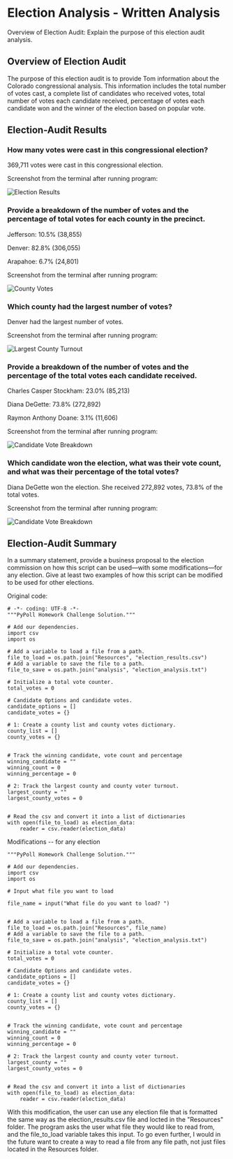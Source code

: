 # Election Analysis - Written Analysis


Overview of Election Audit: Explain the purpose of this election audit analysis.
## Overview of Election Audit
The purpose of this election audit is to provide Tom information about the Colorado congressional analysis. This information includes the total number of votes cast, a complete list of candidates who received votes, total number of votes each candidate received, percentage of votes each candidate won and the winner of the election based on popular vote.

## Election-Audit Results

### How many votes were cast in this congressional election?

369,711 votes were cast in this congressional election.

Screenshot from the terminal after running program:

![Election Results](https://user-images.githubusercontent.com/88729583/132148851-998976f5-0be2-4172-a9ef-5303904b1ae8.PNG)

### Provide a breakdown of the number of votes and the percentage of total votes for each county in the precinct.

Jefferson: 10.5% (38,855)

Denver: 82.8% (306,055)

Arapahoe: 6.7% (24,801)

Screenshot from the terminal after running program:

![County Votes](https://user-images.githubusercontent.com/88729583/132149064-a0f2ffcd-f5a6-4a6c-8311-2eadc4c738b1.PNG)


### Which county had the largest number of votes?

Denver had the largest number of votes.

Screenshot from the terminal after running program:

![Largest County Turnout](https://user-images.githubusercontent.com/88729583/132149191-0e0d5cab-99ca-409e-85af-2ecd2446b0c0.PNG)


### Provide a breakdown of the number of votes and the percentage of the total votes each candidate received.

Charles Casper Stockham: 23.0% (85,213)

Diana DeGette: 73.8% (272,892)

Raymon Anthony Doane: 3.1% (11,606)

Screenshot from the terminal after running program:

![Candidate Vote Breakdown](https://user-images.githubusercontent.com/88729583/132149385-7a002589-cc66-47b8-896f-d37c9cfb4cf6.PNG)

### Which candidate won the election, what was their vote count, and what was their percentage of the total votes?

Diana DeGette won the election. She received 272,892 votes, 73.8% of the total votes.

Screenshot from the terminal after running program:

![Candidate Vote Breakdown](https://user-images.githubusercontent.com/88729583/132149725-4bcec9eb-df87-4ca8-affb-d920f68083e0.PNG)

## Election-Audit Summary

In a summary statement, provide a business proposal to the election commission on how this script can be used—with some modifications—for any election. Give at least two examples of how this script can be modified to be used for other elections.

Original code:
```
# -*- coding: UTF-8 -*-
"""PyPoll Homework Challenge Solution."""

# Add our dependencies.
import csv
import os

# Add a variable to load a file from a path.
file_to_load = os.path.join("Resources", "election_results.csv")
# Add a variable to save the file to a path.
file_to_save = os.path.join("analysis", "election_analysis.txt")

# Initialize a total vote counter.
total_votes = 0

# Candidate Options and candidate votes.
candidate_options = []
candidate_votes = {}

# 1: Create a county list and county votes dictionary.
county_list = []
county_votes = {}


# Track the winning candidate, vote count and percentage
winning_candidate = ""
winning_count = 0
winning_percentage = 0

# 2: Track the largest county and county voter turnout.
largest_county = ""
largest_county_votes = 0


# Read the csv and convert it into a list of dictionaries
with open(file_to_load) as election_data:
    reader = csv.reader(election_data)
```
Modifications -- for any election

``` # -*- coding: UTF-8 -*-
"""PyPoll Homework Challenge Solution."""

# Add our dependencies.
import csv
import os

# Input what file you want to load

file_name = input("What file do you want to load? ")


# Add a variable to load a file from a path.
file_to_load = os.path.join("Resources", file_name)
# Add a variable to save the file to a path.
file_to_save = os.path.join("analysis", "election_analysis.txt")

# Initialize a total vote counter.
total_votes = 0

# Candidate Options and candidate votes.
candidate_options = []
candidate_votes = {}

# 1: Create a county list and county votes dictionary.
county_list = []
county_votes = {}


# Track the winning candidate, vote count and percentage
winning_candidate = ""
winning_count = 0
winning_percentage = 0

# 2: Track the largest county and county voter turnout.
largest_county = ""
largest_county_votes = 0


# Read the csv and convert it into a list of dictionaries
with open(file_to_load) as election_data:
    reader = csv.reader(election_data)
```

With this modification, the user can use any election file that is formatted the same way as the election_results.csv file and locted in the "Resources" folder. The program asks the user what file they would like to read from, and the file_to_load variable takes this input. To go even further, I would in the future want to create a way to read a file from any file path, not just files located in the Resources folder.



